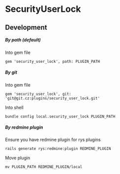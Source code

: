 # SecurityUserLock

## Development

##### By path (default)

Into gem file

    gem 'security_user_lock', path: PLUGIN_PATH


##### By git

Into gem file

    gem 'security_user_lock', git: 'git@git.cz:plugins/security_user_lock.git'

Into shell

    bundle config local.security_user_lock PLUGIN_PATH


##### By redmine plugin

Ensure you have redmine plugin for rys plugins

    rails generate rys:redmine:plugin REDMINE_PLUGIN

Move plugin

    mv PLUGIN_PATH REDMINE_PLUGIN/local
